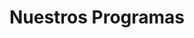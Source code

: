 ---
title: Nuestros Programas
menu:
 main:
  parent: metodologia
layout: nuestros-programas
weight: 5
---